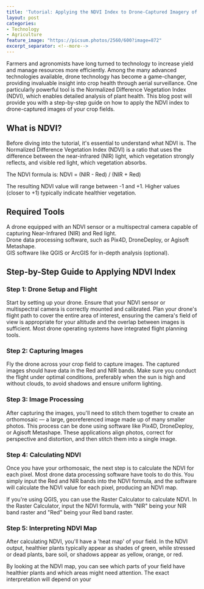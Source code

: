 ```yaml
---
title: 'Tutorial: Applying the NDVI Index to Drone-Captured Imagery of Crop Fields'
layout: post
categories:
- Technology
- Agriculture
feature_image: "https://picsum.photos/2560/600?image=872"
excerpt_separator: <!--more-->
---
```

Farmers and agronomists have long turned to technology to increase yield and manage resources more efficiently. Among the many advanced technologies available, drone technology has become a game-changer, providing invaluable insight into crop health through aerial surveillance. One particularly powerful tool is the Normalized Difference Vegetation Index (NDVI), which enables detailed analysis of plant health. This blog post will provide you with a step-by-step guide on how to apply the NDVI index to drone-captured images of your crop fields.
<!--more-->  

## What is NDVI?
Before diving into the tutorial, it's essential to understand what NDVI is. The Normalized Difference Vegetation Index (NDVI) is a ratio that uses the difference between the near-infrared (NIR) light, which vegetation strongly reflects, and visible red light, which vegetation absorbs.  

The NDVI formula is: NDVI = (NIR - Red) / (NIR + Red)  

The resulting NDVI value will range between -1 and +1. Higher values (closer to +1) typically indicate healthier vegetation.  

## Required Tools  
A drone equipped with an NDVI sensor or a multispectral camera capable of capturing Near-Infrared (NIR) and Red light.  
Drone data processing software, such as Pix4D, DroneDeploy, or Agisoft Metashape.  
GIS software like QGIS or ArcGIS for in-depth analysis (optional).  

## Step-by-Step Guide to Applying NDVI Index
### Step 1: Drone Setup and Flight
Start by setting up your drone. Ensure that your NDVI sensor or multispectral camera is correctly mounted and calibrated. Plan your drone's flight path to cover the entire area of interest, ensuring the camera's field of view is appropriate for your altitude and the overlap between images is sufficient. Most drone operating systems have integrated flight planning tools.

### Step 2: Capturing Images
Fly the drone across your crop field to capture images. The captured images should have data in the Red and NIR bands. Make sure you conduct the flight under optimal conditions, preferably when the sun is high and without clouds, to avoid shadows and ensure uniform lighting.

### Step 3: Image Processing
After capturing the images, you'll need to stitch them together to create an orthomosaic — a large, georeferenced image made up of many smaller photos. This process can be done using software like Pix4D, DroneDeploy, or Agisoft Metashape. These applications align photos, correct for perspective and distortion, and then stitch them into a single image.

### Step 4: Calculating NDVI
Once you have your orthomosaic, the next step is to calculate the NDVI for each pixel. Most drone data processing software have tools to do this. You simply input the Red and NIR bands into the NDVI formula, and the software will calculate the NDVI value for each pixel, producing an NDVI map.

If you're using QGIS, you can use the Raster Calculator to calculate NDVI. In the Raster Calculator, input the NDVI formula, with "NIR" being your NIR band raster and "Red" being your Red band raster.

### Step 5: Interpreting NDVI Map
After calculating NDVI, you'll have a 'heat map' of your field. In the NDVI output, healthier plants typically appear as shades of green, while stressed or dead plants, bare soil, or shadows appear as yellow, orange, or red.

By looking at the NDVI map, you can see which parts of your field have healthier plants and which areas might need attention. The exact interpretation will depend on your